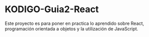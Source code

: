 # KODIGO-Guia2-React
Este proyecto es para poner en practica lo aprendido sobre React, programación orientada a objetos y la utilización de JavaScript.
